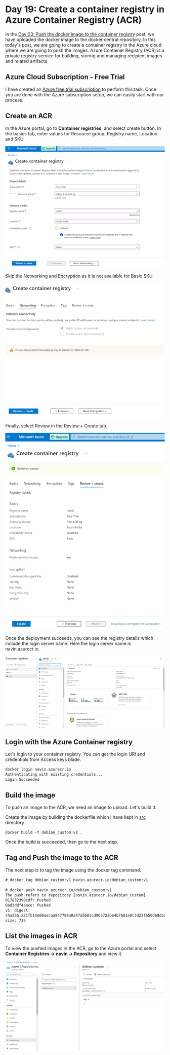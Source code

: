 # Day 19: Create a container registry in Azure Container Registry (ACR)

In the [Day 03: Push the docker image to the container registry](./../Day03/README.md) post, we have uploaded the docker image to the docker central repository. In this today's post, we are going to create a container registry in the Azure cloud where we are going to push the images. Azure Container Registry (ACR) is a private registry service for building, storing and managing récipient images and related artifacts

## Azure Cloud Subscription - Free Trial

I have created an [Azure free trial subscription](https://azure.microsoft.com/en-us/free/) to perform this task. Once you are done with the Azure subscription setup, we can easily start with our process.

## Create an ACR

In the Azure portal, go to  **Container registries**, and select create button. In the basics tab, enter values for Resource group, Registry name, Location and SKU.  

![ ACR - Create Registry tab](./screenshot/create-registry.jpg)

Skip the Networking and Encryption as it is not available for Basic SKU.  

![ ACR - Networking tab ](./screenshot/create-registry-networking.jpg)

Finally, select Review in the Review + Create tab.  

![ ACR - Review plus create tab](./screenshot/create-registry-review.jpg)

Once the deployment succeeds, you can see the registry details which include the login server name. Here the login server name is navin.azurecr.io.  

![ ACR - List of Registries ](./screenshot/list-registry.jpg)

## Login with the Azure Container registry

Let's login to your container registry. You can get the login URI and credentials from Access keys blade.

    docker login navin.azurecr.io
    Authenticating with existing credentials...
    Login Succeeded

## Build the image

To push an image to the ACR, we need an image to upload. Let's build it.

Create the  image by building the dockerfile which I have kept in [src](./src/) directory

    docker build -t debian_custom:v1 .

Once the build is succeeded, then go to the next step.

## Tag and Push the image to the ACR

The next step is to tag the image using the docker tag command.

    # docker tag debian_custom:v1 navin.azurecr.io/debian_custom:v1

    # docker push navin.azurecr.io/debian_custom:v1
    The push refers to repository [navin.azurecr.io/debian_custom]
    017832398cdf: Pushed
    0ad3ddf4a4ce: Pushed
    v1: digest: sha256:a31fb14e60aecaa847788a0a47a5681cd965722be4b7681e0c3d22f650d68dbd size: 736

## List the images in ACR

To view the pushed images in the ACR, go to the Azure portal and select **Container Registries -> navin -> Repository** and view it.

![ ACR - List images ](./screenshot/list-images.jpg)  